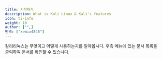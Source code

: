 ```yaml
---
title: 시작하기
description: What is Kali Linux & Kali's features
icon: ti-info
weight: 10
author: ["",]
번역: ["xenix4845"]
---
```

칼리리눅스는 무엇이고 어떻게 사용하는지를 알아봅시다. 우측 메뉴에 있는 문서 목록을 클릭하여 문서를 확인할 수 있습니다.